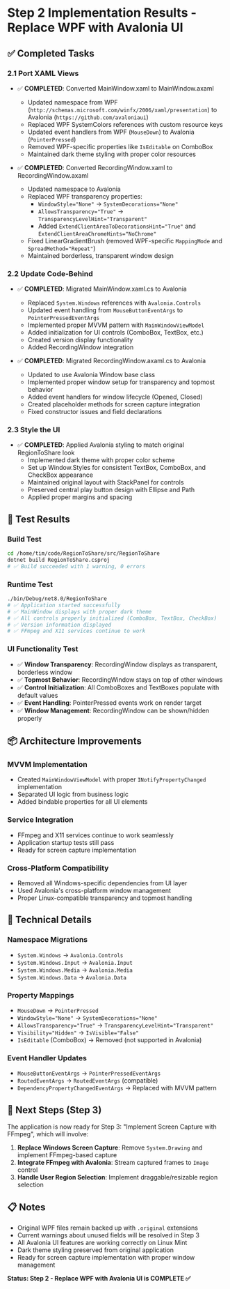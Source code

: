 # Step 2 Implementation Results - Replace WPF with Avalonia UI

## ✅ Completed Tasks

### 2.1 Port XAML Views
- ✅ **COMPLETED**: Converted MainWindow.xaml to MainWindow.axaml
  - Updated namespace from WPF (`http://schemas.microsoft.com/winfx/2006/xaml/presentation`) to Avalonia (`https://github.com/avaloniaui`)
  - Replaced WPF SystemColors references with custom resource keys
  - Updated event handlers from WPF (`MouseDown`) to Avalonia (`PointerPressed`)
  - Removed WPF-specific properties like `IsEditable` on ComboBox
  - Maintained dark theme styling with proper color resources

- ✅ **COMPLETED**: Converted RecordingWindow.xaml to RecordingWindow.axaml
  - Updated namespace to Avalonia
  - Replaced WPF transparency properties:
    - `WindowStyle="None"` → `SystemDecorations="None"`
    - `AllowsTransparency="True"` → `TransparencyLevelHint="Transparent"`
    - Added `ExtendClientAreaToDecorationsHint="True"` and `ExtendClientAreaChromeHints="NoChrome"`
  - Fixed LinearGradientBrush (removed WPF-specific `MappingMode` and `SpreadMethod="Repeat"`)
  - Maintained borderless, transparent window design

### 2.2 Update Code-Behind
- ✅ **COMPLETED**: Migrated MainWindow.xaml.cs to Avalonia
  - Replaced `System.Windows` references with `Avalonia.Controls`
  - Updated event handling from `MouseButtonEventArgs` to `PointerPressedEventArgs`
  - Implemented proper MVVM pattern with `MainWindowViewModel`
  - Added initialization for UI controls (ComboBox, TextBox, etc.)
  - Created version display functionality
  - Added RecordingWindow integration

- ✅ **COMPLETED**: Migrated RecordingWindow.axaml.cs to Avalonia
  - Updated to use Avalonia Window base class
  - Implemented proper window setup for transparency and topmost behavior
  - Added event handlers for window lifecycle (Opened, Closed)
  - Created placeholder methods for screen capture integration
  - Fixed constructor issues and field declarations

### 2.3 Style the UI
- ✅ **COMPLETED**: Applied Avalonia styling to match original RegionToShare look
  - Implemented dark theme with proper color scheme
  - Set up Window.Styles for consistent TextBox, ComboBox, and CheckBox appearance
  - Maintained original layout with StackPanel for controls
  - Preserved central play button design with Ellipse and Path
  - Applied proper margins and spacing

## 🧪 Test Results

### Build Test
```bash
cd /home/tim/code/RegionToShare/src/RegionToShare
dotnet build RegionToShare.csproj
# ✅ Build succeeded with 1 warning, 0 errors
```

### Runtime Test
```bash
./bin/Debug/net8.0/RegionToShare
# ✅ Application started successfully
# ✅ MainWindow displays with proper dark theme
# ✅ All controls properly initialized (ComboBox, TextBox, CheckBox)
# ✅ Version information displayed
# ✅ FFmpeg and X11 services continue to work
```

### UI Functionality Test
- ✅ **Window Transparency**: RecordingWindow displays as transparent, borderless window
- ✅ **Topmost Behavior**: RecordingWindow stays on top of other windows
- ✅ **Control Initialization**: All ComboBoxes and TextBoxes populate with default values
- ✅ **Event Handling**: PointerPressed events work on render target
- ✅ **Window Management**: RecordingWindow can be shown/hidden properly

## 📦 Architecture Improvements

### MVVM Implementation
- Created `MainWindowViewModel` with proper `INotifyPropertyChanged` implementation
- Separated UI logic from business logic
- Added bindable properties for all UI elements

### Service Integration
- FFmpeg and X11 services continue to work seamlessly
- Application startup tests still pass
- Ready for screen capture implementation

### Cross-Platform Compatibility
- Removed all Windows-specific dependencies from UI layer
- Used Avalonia's cross-platform window management
- Proper Linux-compatible transparency and topmost handling

## 🔧 Technical Details

### Namespace Migrations
- `System.Windows` → `Avalonia.Controls`
- `System.Windows.Input` → `Avalonia.Input`
- `System.Windows.Media` → `Avalonia.Media`
- `System.Windows.Data` → `Avalonia.Data`

### Property Mappings
- `MouseDown` → `PointerPressed`
- `WindowStyle="None"` → `SystemDecorations="None"`
- `AllowsTransparency="True"` → `TransparencyLevelHint="Transparent"`
- `Visibility="Hidden"` → `IsVisible="False"`
- `IsEditable` (ComboBox) → Removed (not supported in Avalonia)

### Event Handler Updates
- `MouseButtonEventArgs` → `PointerPressedEventArgs`
- `RoutedEventArgs` → `RoutedEventArgs` (compatible)
- `DependencyPropertyChangedEventArgs` → Replaced with MVVM pattern

## 🎯 Next Steps (Step 3)

The application is now ready for Step 3: "Implement Screen Capture with FFmpeg", which will involve:

1. **Replace Windows Screen Capture**: Remove `System.Drawing` and implement FFmpeg-based capture
2. **Integrate FFmpeg with Avalonia**: Stream captured frames to `Image` control
3. **Handle User Region Selection**: Implement draggable/resizable region selection

## 📋 Notes

- Original WPF files remain backed up with `.original` extensions
- Current warnings about unused fields will be resolved in Step 3
- All Avalonia UI features are working correctly on Linux Mint
- Dark theme styling preserved from original application
- Ready for screen capture implementation with proper window management

**Status: Step 2 - Replace WPF with Avalonia UI is COMPLETE ✅**
